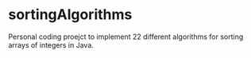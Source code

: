 # sortingAlgorithms
Personal coding proejct to implement 22 different algorithms for sorting arrays of integers in Java.
